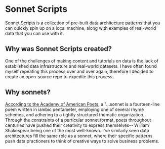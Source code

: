 # Sonnet Scripts
Sonnet Scripts is a collection of pre-built data architecture patterns that you can quickly spin up on a local machine, along with examples of real-world data that you can use with it.

## Why was Sonnet Scripts created?
One of the challenges of making content and tutorials on data is the lack of established data infrastructure and real-world datasets. I have often found myself repeating this process over and over again, therefore I decided to create an open-source repo to expedite this process.

## Why sonnets?
[According to the Academy of American Poets](https://poets.org/glossary/sonnet), a "...sonnet is a fourteen-line poem written in iambic pentameter, employing one of several rhyme schemes, and adhering to a tightly structured thematic organization. Through the constraints of a particular sonnet format, poets throughout centuries have pushed their creativity to express themselves-- William Shakespear being one of the most well-known. I've similarly seen data architectures fill the same role as a sonnet, where their specific patterns push data practioners to think of creative ways to solve business problems.
